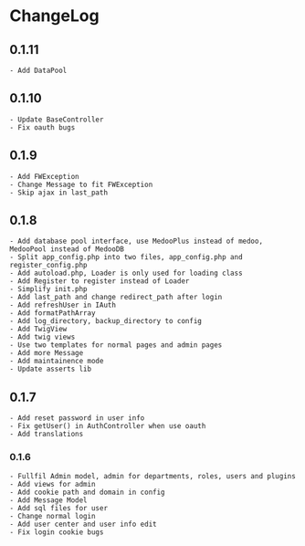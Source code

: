 # ChangeLog

## 0.1.11
    - Add DataPool

## 0.1.10
    - Update BaseController
    - Fix oauth bugs

## 0.1.9
    - Add FWException
    - Change Message to fit FWException
    - Skip ajax in last_path

## 0.1.8
    - Add database pool interface, use MedooPlus instead of medoo, MedooPool instead of MedooDB
    - Split app_config.php into two files, app_config.php and register_config.php
    - Add autoload.php, Loader is only used for loading class
    - Add Register to register instead of Loader
    - Simplify init.php
    - Add last_path and change redirect_path after login
    - Add refreshUser in IAuth
    - Add formatPathArray
    - Add log_directory, backup_directory to config
    - Add TwigView
    - Add twig views
    - Use two templates for normal pages and admin pages
    - Add more Message
    - Add maintainence mode
    - Update asserts lib

## 0.1.7
    - Add reset password in user info
    - Fix getUser() in AuthController when use oauth
    - Add translations

### 0.1.6
    - Fullfil Admin model, admin for departments, roles, users and plugins
    - Add views for admin
    - Add cookie path and domain in config
    - Add Message Model
    - Add sql files for user
    - Change normal login
    - Add user center and user info edit
    - Fix login cookie bugs
    